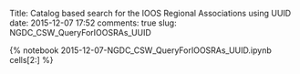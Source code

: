 Title: Catalog based search for the IOOS Regional Associations using UUID
date:  2015-12-07 17:52
comments: true
slug: NGDC_CSW_QueryForIOOSRAs_UUID

{% notebook 2015-12-07-NGDC_CSW_QueryForIOOSRAs_UUID.ipynb cells[2:] %}
